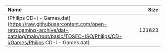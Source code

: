 |Name|Size|
|:---|---:|
|[Philips CD-i - Games.dat](https://raw.githubusercontent.com/open-retrogaming-archive/dat-catalog/main/root/basic/TOSEC-ISO/Philips/CD-i/Games/Philips CD-i - Games.dat)|121623|
